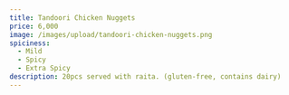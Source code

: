 ```yaml
---
title: Tandoori Chicken Nuggets
price: 6,000
image: /images/upload/tandoori-chicken-nuggets.png
spiciness:
  - Mild
  - Spicy
  - Extra Spicy
description: 20pcs served with raita. (gluten-free, contains dairy)
---
```

